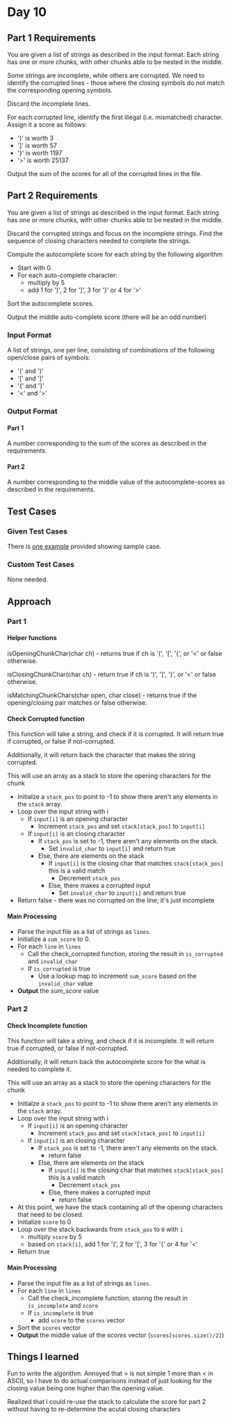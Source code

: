 # Day 10 #

## Part 1 Requirements ##

You are given a list of strings as described in the input format. Each string has one or more chunks, with other chunks able to be nested in the middle.

Some strings are incomplete, while others are corrupted. We need to identify the corrupted lines - those where the closing symbols do not match the corresponding opening symbols.

Discard the incomplete lines.

For each corrupted line, identify the first illegal (i.e. mismatched) character. Assign it a score as follows:
- ')' is worth 3
- ']' is worth 57
- '}' is worth 1197
- '>' is worth 25137

Output the sum of the scores for all of the corrupted lines in the file.

## Part 2 Requirements ##

You are given a list of strings as described in the input format. Each string has one or more chunks, with other chunks able to be nested in the middle.

Discard the corrupted strings and focus on the incomplete strings. Find the sequence of closing characters needed to complete the strings.

Compute the autocomplete score for each string by the following algorithm
- Start with 0.
- For each auto-complete character:
    - multiply by 5
    - add 1 for ')', 2 for '\]', 3 for '}' or 4 for '>'

Sort the autocomplete scores.

Output the middle auto-complete score (there will be an odd number)

### Input Format ###

A list of strings, one per line, consisting of combinations of the following open/close pairs of symbols:
- '(' and ')'
- '\[' and '\]'
- '{' and '}'
- '<' and '>'


### Output Format ###

#### Part 1 ####

A number corresponding to the sum of the scores as described in the requirements.

#### Part 2 ####

A number corresponding to the middle value of the autocomplete-scores as described in the requirements.

## Test Cases ##

### Given Test Cases ###

There is [one example](../data/test_cases/day10_test1.txt) provided showing sample case.

### Custom Test Cases ###

None needed.

## Approach ##

### Part 1 ###

#### Helper functions ####

isOpeningChunkChar(char ch) - returns true if ch is '(', '\[', '{', or '<' or false otherwise.

isClosingChunkChar(char ch) - return true if ch is ')', '\]', '}', or '<' or false otherwise.

isMatchingChunkChars(char open, char close) - returns true if the opening/closing pair matches or false otherwise.

#### Check Corrupted function ####

This function will take a string, and check if it is corrupted. It will return true if corrupted, or false if not-corrupted.

Additionally, it will return back the character that makes the string corrupted.

This will use an array as a stack to store the opening characters for the chunk

- Initialze a `stack_pos` to point to -1 to show there aren't any elements in the `stack` array.
- Loop over the input string with i
    - If `input[i]` is an opening character
        - Increment `stack_pos` and set `stack[stack_pos]` to `input[i]`
    - If `input[i]` is an closing character
        - If `stack_pos` is set to -1, there aren't any elements on the stack.
            - Set `invalid_char` to `input[i]` and return true
        - Else, there are elements on the stack
            - If `input[i]` is the closing char that matches `stack[stack_pos]` this is a valid match
                - Decrement `stack_pos`
            - Else, there makes a corrupted input
                - Set `invalid_char` to `input[i]` and return true
- Return false - there was no corrupted on the line; it's just incomplete

#### Main Processing ####

- Parse the input file as a list of strings as `lines`.
- Initialize a `sum_score` to 0.
- For each `line` in `lines`
    - Call the check_corrupted function, storing the result in `is_corrupted` and `invalid_char`
    - If `is_corrupted` is true
        - Use a lookup map to increment `sum_score` based on the `invalid_char` value
- **Output** the *sum_score* value

### Part 2 ###

#### Check Incomplete function ####

This function will take a string, and check if it is incomplete. It will return true if corrupted, or false if not-corrupted.

Additionally, it will return back the autocomplete score for the what is needed to complete it.

This will use an array as a stack to store the opening characters for the chunk

- Initialze a `stack_pos` to point to -1 to show there aren't any elements in the `stack` array.
- Loop over the input string with i
    - If `input[i]` is an opening character
        - Increment `stack_pos` and set `stack[stack_pos]` to `input[i]`
    - If `input[i]` is an closing character
        - If `stack_pos` is set to -1, there aren't any elements on the stack.
            - return false
        - Else, there are elements on the stack
            - If `input[i]` is the closing char that matches `stack[stack_pos]` this is a valid match
                - Decrement `stack_pos`
            - Else, there makes a corrupted input
                - return false
- At this point, we have the stack containing all of the opening characters that need to be closed.
- Initialize `score` to 0
- Loop over the stack backwards from `stack_pos` to `0` with `i`
    - multiply `score` by 5
    - based on `stack[i]`, add 1 for '(', 2 for '\[', 3 for '{' or 4 for '<' 
- Return true

#### Main Processing ####

- Parse the input file as a list of strings as `lines`.
- For each `line` in `lines`
    - Call the check_incomplete function, storing the result in `is_incomplete` and `score`
    - If `is_incomplete` is true
        - add `score` to the `scores` vector
- Sort the `scores` vector
- **Output** the middle value of the *scores* vector (`scores[scores.size()/2]`)

## Things I learned ##

Fun to write the algorithm. Annoyed that > is not simple 1 more than < in ASCII, so I have to do actual comparisons instead of just looking for the closing value being one higher than the opening value.

Realized that I could re-use the stack to calculate the score for part 2 without having to re-determine the acutal closing characters
